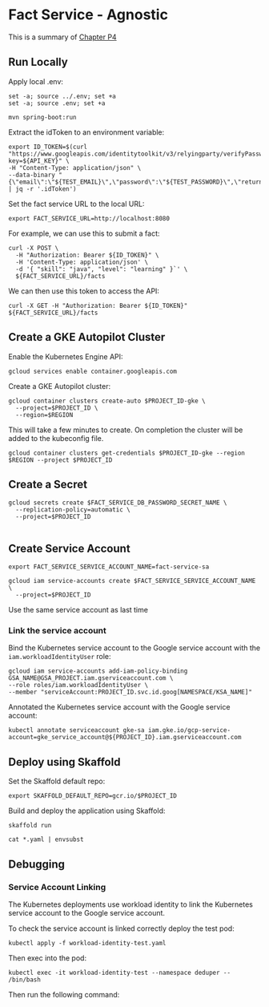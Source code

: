 # Fact Service - Agnostic

This is a summary of [Chapter P4](../chapters/ch-08b.asciidoc)

## Run Locally

Apply local .env:

```shell
set -a; source ../.env; set +a 
set -a; source .env; set +a
```

```shell
mvn spring-boot:run
```

Extract the idToken to an environment variable:

```shell
export ID_TOKEN=$(curl "https://www.googleapis.com/identitytoolkit/v3/relyingparty/verifyPassword?key=${API_KEY}" \
-H "Content-Type: application/json" \
--data-binary "{\"email\":\"${TEST_EMAIL}\",\"password\":\"${TEST_PASSWORD}\",\"returnSecureToken\":true}" | jq -r '.idToken')
```

Set the fact service URL to the local URL:

```shell
export FACT_SERVICE_URL=http://localhost:8080
```

For example, we can use this to submit a fact:

```shell
curl -X POST \
  -H "Authorization: Bearer ${ID_TOKEN}" \
  -H 'Content-Type: application/json' \
  -d '{ "skill": "java", "level": "learning" }`' \
  ${FACT_SERVICE_URL}/facts
```

We can then use this token to access the API:

```shell
curl -X GET -H "Authorization: Bearer ${ID_TOKEN}" ${FACT_SERVICE_URL}/facts
```

## Create a GKE Autopilot Cluster

Enable the Kubernetes Engine API:

```shell
gcloud services enable container.googleapis.com
```

Create a GKE Autopilot cluster:

```shell
gcloud container clusters create-auto $PROJECT_ID-gke \
  --project=$PROJECT_ID \
  --region=$REGION
```

This will take a few minutes to create. On completion the cluster will be added to the kubeconfig file.

```shell
gcloud container clusters get-credentials $PROJECT_ID-gke --region $REGION --project $PROJECT_ID
```

## Create a Secret

```shell
gcloud secrets create $FACT_SERVICE_DB_PASSWORD_SECRET_NAME \
  --replication-policy=automatic \
  --project=$PROJECT_ID
```

```shell
```

## Create Service Account

```shell
export FACT_SERVICE_SERVICE_ACCOUNT_NAME=fact-service-sa
```

```shell
gcloud iam service-accounts create $FACT_SERVICE_SERVICE_ACCOUNT_NAME \
  --project=$PROJECT_ID
```

Use the same service account as last time

### Link the service account

Bind the Kubernetes service account to the Google service account with the `iam.workloadIdentityUser` role:

```shell
gcloud iam service-accounts add-iam-policy-binding GSA_NAME@GSA_PROJECT.iam.gserviceaccount.com \
--role roles/iam.workloadIdentityUser \
--member "serviceAccount:PROJECT_ID.svc.id.goog[NAMESPACE/KSA_NAME]"
```

Annotated the Kubernetes service account with the Google service account:
```shell
kubectl annotate serviceaccount gke-sa iam.gke.io/gcp-service-account=gke_service_account@${PROJECT_ID}.iam.gserviceaccount.com
```

## Deploy using Skaffold

Set the Skaffold default repo:

```shell
export SKAFFOLD_DEFAULT_REPO=gcr.io/$PROJECT_ID
```

Build and deploy the application using Skaffold:

```shell
skaffold run
```

```shell
cat *.yaml | envsubst
```

## Debugging

### Service Account Linking

The Kubernetes deployments use workload identity to link the Kubernetes service account to the Google service account.

To check the service account is linked correctly deploy the test pod:

```shell
kubectl apply -f workload-identity-test.yaml
```

Then exec into the pod:

```shell
kubectl exec -it workload-identity-test --namespace deduper -- /bin/bash
```

Then run the following command:
